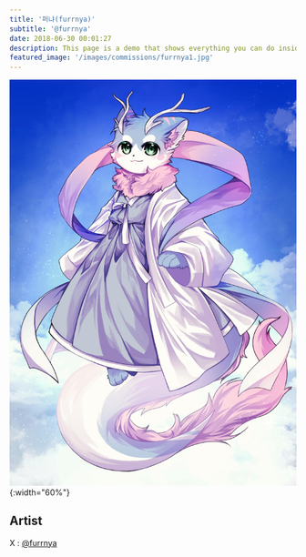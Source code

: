 ```yaml
---
title: '퍼냐(furrnya)'
subtitle: '@furrnya'
date: 2018-06-30 00:01:27
description: This page is a demo that shows everything you can do inside portfolio and blog posts.
featured_image: '/images/commissions/furrnya1.jpg'
---
```


![](/images/commissions/furrnya1.jpg){:width="60%"}

## Artist

X : [@furrnya](https://twitter.com/furrnya)